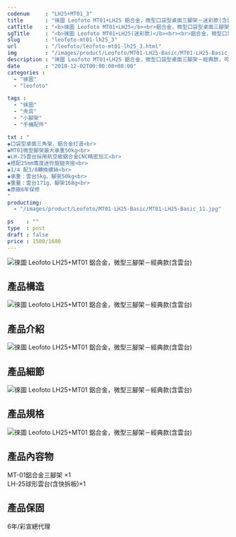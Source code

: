 ```yaml
---
codenum     : "LH25+MT01_3"
title       : "徠圖 Leofoto MT01+LH25 鋁合金，微型口袋型桌面三腳架－迷彩款(含雲台) | 彩宣公司貨"
catTitle    : "<b>徠圖 Leofoto MT01+LH25</b><br>鋁合金，微型口袋型桌面三腳架－迷彩款(含雲台)<br>(彩宣公司貨)"
sgTitle     : "<b>徠圖 Leofoto MT01+LH25(迷彩款)</b><br><br>鋁合金，微型口袋型桌面三腳架(含雲台)<br>(彩宣公司貨)"
slug        : "leofoto-mt01-lh25_3"
url         : "/leofoto/leofoto-mt01-lh25_3.html"
img         : "/images/product/Leofoto/MT01-LH25-Basic/MT01-LH25-Basic_11.jpg"
description : "徠圖 Leofoto MT01+LH25 鋁合金，微型口袋型桌面三腳架－經典款，可負載50公斤，再搭配LH25低重心雲台，讓在拍攝上更加穩定與靈活，彩宣公司貨，原廠6年保修"
date        : "2018-12-02T00:00:00+08:00"
categories :
  - "徠圖"
  - "leofoto"

tags :
  - "徠圖"
  - "夾具"
  - "小腳架"
  - "手機配件"

txt : "
◆口袋型桌面三角架，鋁合金打造<br> 
◆MT01微型腳架最大承重50kg<br> 
◆LH-25雲台採用航空級鋁合金CNC精密加工<br> 
◆搭配25mm寬度迷你旋鈕夾座<br>
◆1/4 配3/8轉換螺絲<br>
◆承重：雲台5kg、腳架50kg<br>
◆重量：雲台171g、腳架168g<br>
◆原廠6年保修
"
productimg:
  - "/images/product/Leofoto/MT01-LH25-Basic/MT01-LH25-Basic_11.jpg"

ps    : ""
type  : post
draft : false
price : 1500/1680
---
```

<p>
<img src="/images/product/Leofoto/MT01-LH25-Basic/MT01-LH25-Basic_05.jpg" alt="徠圖 Leofoto  LH25+MT01 鋁合金，微型三腳架－經典款(含雲台)">
</p>
<h2>產品構造</h2>
<p>
<img src="/images/product/Leofoto/MT01-LH25-Basic/MT01-LH25-Basic_06.jpg" alt="徠圖 Leofoto  LH25+MT01 鋁合金，微型三腳架－經典款(含雲台)">
</p>
<h2>產品介紹</h2>
<p>
<img src="/images/product/Leofoto/MT01-LH25-Basic/MT01-LH25-Basic_07.jpg" alt="徠圖 Leofoto  LH25+MT01 鋁合金，微型三腳架－經典款(含雲台)">
</p>
<h2>產品細節</h2>
<p>
<img src="/images/product/Leofoto/MT01-LH25-Basic/MT01-LH25-Basic_08.jpg" alt="徠圖 Leofoto  LH25+MT01 鋁合金，微型三腳架－經典款(含雲台)">
</p>
<h2>產品規格</h2>
<p>
<img src="/images/product/Leofoto/MT01-LH25-Basic/MT01-LH25-Basic_09.jpg" alt="徠圖 Leofoto  LH25+MT01 鋁合金，微型三腳架－經典款(含雲台)">
</p>
<h2>產品內容物</h2>
<p>
MT-01鋁合金三腳架 ×1 <br>
LH-25球形雲台(含快拆板)×1
</p>
<h2>產品保固</h2>
<p>
6年/彩宣總代理
</p>